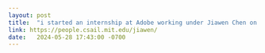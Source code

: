 ```yaml
---
layout: post
title:  "i started an internship at Adobe working under Jiawen Chen on Marc Levoy's team! (May 2024)"
link: https://people.csail.mit.edu/jiawen/
date:   2024-05-28 17:43:00 -0700
---
```

